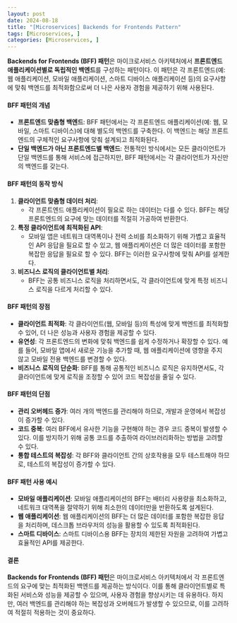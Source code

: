 ```yaml
---
layout: post
date: 2024-08-18
title: "[Microservices] Backends for Frontends Pattern"
tags: [Microservices, ]
categories: [Microservices, ]
---
```



**Backends for Frontends (BFF) 패턴**은 마이크로서비스 아키텍처에서 **프론트엔드 애플리케이션별로 독립적인 백엔드**를 구성하는 패턴이다. 이 패턴은 각 프론트엔드(예: 웹 애플리케이션, 모바일 애플리케이션, 스마트 디바이스 애플리케이션 등)의 요구사항에 맞춰 백엔드를 최적화함으로써 더 나은 사용자 경험을 제공하기 위해 사용된다.


#### BFF 패턴의 개념

- **프론트엔드 맞춤형 백엔드**: BFF 패턴에서는 각 프론트엔드 애플리케이션(예: 웹, 모바일, 스마트 디바이스)에 대해 별도의 백엔드를 구축한다. 이 백엔드는 해당 프론트엔드의 구체적인 요구사항에 맞춰 설계되고 최적화된다.
- **단일 백엔드가 아닌 프론트엔드별 백엔드**: 전통적인 방식에서는 모든 클라이언트가 단일 백엔드를 통해 서비스에 접근하지만, BFF 패턴에서는 각 클라이언트가 자신만의 백엔드를 갖는다.

#### BFF 패턴의 동작 방식

1. **클라이언트 맞춤형 데이터 처리**:
	- 각 프론트엔드 애플리케이션이 필요로 하는 데이터는 다를 수 있다. BFF는 해당 프론트엔드의 요구에 맞는 데이터를 적절히 가공하여 반환한다.
2. **특정 클라이언트에 최적화된 API**:
	- 모바일 앱은 네트워크 대역폭이나 전력 소비를 최소화하기 위해 가볍고 효율적인 API 응답을 필요로 할 수 있고, 웹 애플리케이션은 더 많은 데이터를 포함한 복잡한 응답을 필요로 할 수 있다. BFF는 이러한 요구사항에 맞춰 API를 설계한다.
3. **비즈니스 로직의 클라이언트별 처리**:
	- BFF는 공통 비즈니스 로직을 처리하면서도, 각 클라이언트에 맞게 특정 비즈니스 로직을 다르게 처리할 수 있다.

#### BFF 패턴의 장점

- **클라이언트 최적화**: 각 클라이언트(웹, 모바일 등)의 특성에 맞게 백엔드를 최적화할 수 있어, 더 나은 성능과 사용자 경험을 제공할 수 있다.
- **유연성**: 각 프론트엔드의 변화에 맞춰 백엔드를 쉽게 수정하거나 확장할 수 있다. 예를 들어, 모바일 앱에서 새로운 기능을 추가할 때, 웹 애플리케이션에 영향을 주지 않고 모바일 전용 백엔드를 변경할 수 있다.
- **비즈니스 로직의 단순화**: BFF를 통해 공통적인 비즈니스 로직은 유지하면서도, 각 클라이언트에 맞게 로직을 조정할 수 있어 코드 복잡성을 줄일 수 있다.

#### BFF 패턴의 단점

- **관리 오버헤드 증가**: 여러 개의 백엔드를 관리해야 하므로, 개발과 운영에서 복잡성이 증가할 수 있다.
- **코드 중복**: 여러 BFF에서 유사한 기능을 구현해야 하는 경우 코드 중복이 발생할 수 있다. 이를 방지하기 위해 공통 코드를 추출하여 라이브러리화하는 방법을 고려할 수 있다.
- **통합 테스트의 복잡성**: 각 BFF와 클라이언트 간의 상호작용을 모두 테스트해야 하므로, 테스트의 복잡성이 증가할 수 있다.

#### BFF 패턴 사용 예시

- **모바일 애플리케이션**: 모바일 애플리케이션의 BFF는 배터리 사용량을 최소화하고, 네트워크 대역폭을 절약하기 위해 최소한의 데이터만을 반환하도록 설계된다.
- **웹 애플리케이션**: 웹 애플리케이션의 BFF는 더 많은 데이터를 포함한 복잡한 응답을 처리하며, 데스크톱 브라우저의 성능을 활용할 수 있도록 최적화된다.
- **스마트 디바이스**: 스마트 디바이스용 BFF는 장치의 제한된 자원을 고려하여 가볍고 효율적인 API를 제공한다.

#### 결론


**Backends for Frontends (BFF) 패턴**은 마이크로서비스 아키텍처에서 각 프론트엔드의 요구에 맞는 최적화된 백엔드를 제공하는 방식이다. 이를 통해 클라이언트별로 특화된 서비스와 성능을 제공할 수 있으며, 사용자 경험을 향상시키는 데 유용하다. 하지만, 여러 백엔드를 관리해야 하는 복잡성과 오버헤드가 발생할 수 있으므로, 이를 고려하여 적절히 적용하는 것이 중요하다.

